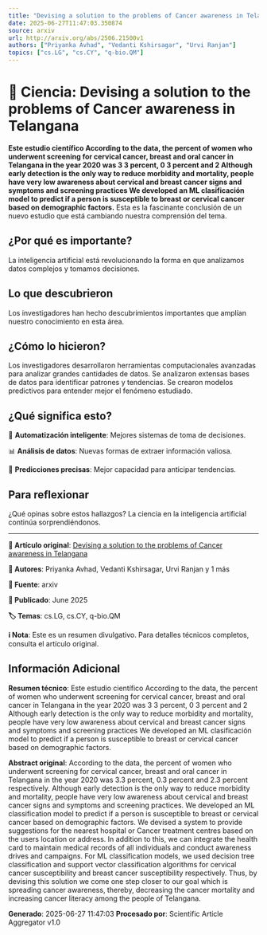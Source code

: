 ```yaml
---
title: "Devising a solution to the problems of Cancer awareness in Telangana"
date: 2025-06-27T11:47:03.350874
source: arxiv
url: http://arxiv.org/abs/2506.21500v1
authors: ["Priyanka Avhad", "Vedanti Kshirsagar", "Urvi Ranjan"]
topics: ["cs.LG", "cs.CY", "q-bio.QM"]
---
```


# 🔬 Ciencia: Devising a solution to the problems of Cancer awareness in Telangana

**Este estudio científico According to the data, the percent of women who underwent screening for cervical cancer, breast and oral cancer in Telangana in the year 2020 was 3 3 percent, 0 3 percent and 2 Although early detection is the only way to reduce morbidity and mortality, people have very low awareness about cervical and breast cancer signs and symptoms and screening practices We developed an ML clasificación model to predict if a person is susceptible to breast or cervical cancer based on demographic factors.** Esta es la fascinante conclusión de un nuevo estudio que está cambiando nuestra comprensión del tema.

## ¿Por qué es importante?

La inteligencia artificial está revolucionando la forma en que analizamos datos complejos y tomamos decisiones.

## Lo que descubrieron

Los investigadores han hecho descubrimientos importantes que amplían nuestro conocimiento en esta área.

## ¿Cómo lo hicieron?

Los investigadores desarrollaron herramientas computacionales avanzadas para analizar grandes cantidades de datos. Se analizaron extensas bases de datos para identificar patrones y tendencias. Se crearon modelos predictivos para entender mejor el fenómeno estudiado.

## ¿Qué significa esto?

🤖 **Automatización inteligente**: Mejores sistemas de toma de decisiones.

📊 **Análisis de datos**: Nuevas formas de extraer información valiosa.

🔮 **Predicciones precisas**: Mejor capacidad para anticipar tendencias.

## Para reflexionar

¿Qué opinas sobre estos hallazgos? La ciencia en la inteligencia artificial continúa sorprendiéndonos.

---

**📄 Artículo original**: [Devising a solution to the problems of Cancer awareness in Telangana](http://arxiv.org/abs/2506.21500v1)

**👥 Autores**: Priyanka Avhad, Vedanti Kshirsagar, Urvi Ranjan y 1 más

**🔗 Fuente**: arxiv

**📅 Publicado**: June 2025

**🏷️ Temas**: cs.LG, cs.CY, q-bio.QM

**ℹ️ Nota**: Este es un resumen divulgativo. Para detalles técnicos completos, consulta el artículo original.

## Información Adicional

**Resumen técnico**: Este estudio científico According to the data, the percent of women who underwent screening for cervical cancer, breast and oral cancer in Telangana in the year 2020 was 3 3 percent, 0 3 percent and 2 Although early detection is the only way to reduce morbidity and mortality, people have very low awareness about cervical and breast cancer signs and symptoms and screening practices We developed an ML clasificación model to predict if a person is susceptible to breast or cervical cancer based on demographic factors.

**Abstract original**: According to the data, the percent of women who underwent screening for cervical cancer, breast and oral cancer in Telangana in the year 2020 was 3.3 percent, 0.3 percent and 2.3 percent respectively. Although early detection is the only way to reduce morbidity and mortality, people have very low awareness about cervical and breast cancer signs and symptoms and screening practices. We developed an ML classification model to predict if a person is susceptible to breast or cervical cancer based on demographic factors. We devised a system to provide suggestions for the nearest hospital or Cancer treatment centres based on the users location or address. In addition to this, we can integrate the health card to maintain medical records of all individuals and conduct awareness drives and campaigns. For ML classification models, we used decision tree classification and support vector classification algorithms for cervical cancer susceptibility and breast cancer susceptibility respectively. Thus, by devising this solution we come one step closer to our goal which is spreading cancer awareness, thereby, decreasing the cancer mortality and increasing cancer literacy among the people of Telangana.

**Generado**: 2025-06-27 11:47:03
**Procesado por**: Scientific Article Aggregator v1.0